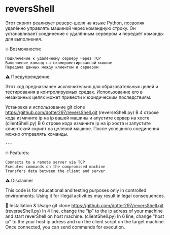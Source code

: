 # reversShell
 Этот скрипт реализует реверс-шелл на языке Python, позволяя удалённо управлять машиной через командную строку. Он устанавливает соединение с удалённым сервером и передаёт команды для выполнения.
 
🔥 Возможности:

    Подключение к удалённому серверу через TCP
    Выполнение команд на скомпрометированной машине
    Передача данных между клиентом и сервером

⚠️ Предупреждение

Этот код предназначен исключительно для образовательных целей и тестирования в контролируемых средах. Использование его в незаконных целях может привести к юридическим последствиям.

 Установка и использование
    git clone https://github.com/dotter297/reversShell.git
    (reverseShell.py) В 4 строке кода измините ip на ip вашей машины и апустите сервер на хосте 
    (clientShell.py) В 6 строке кода измините ip на ip хоста и запустите клиентский скрипт на целевой машине.
    После успешного соединения можно отправлять команды.
    
    
    
    ---
    
    
🔥 Features:

    Connects to a remote server via TCP
    Executes commands on the compromised machine
    Transfers data between the client and server

⚠️ Disclaimer

This code is for educational and testing purposes only in controlled environments. Using it for illegal activities may result in legal consequences.


🚀 Installation & Usage
    git clone https://github.com/dotter297/reversShell.git
    (reverseShell.py) In 4 line, change the "ip" to the ip adress of your machine and start reverShell on host  machine.
    (clientShell.py) In 6 line, change "host ip" to the your host ip adress and run the client script on the target machine.
    Once connected, you can send commands for execution.
